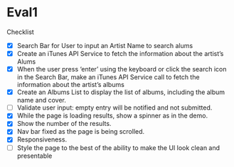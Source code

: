 # Eval1

Checklist

- [x] Search Bar for User to input an Artist Name to search alums
- [x] Create an iTunes API Service to fetch the information about the artist’s Alums
- [x] When the user press ‘enter’ using the keyboard or click the search icon in the Search Bar, make an iTunes API Service call to fetch the information about the artist’s albums
- [x] Create an Albums List to display the list of albums, including the album name and cover.
- [ ] Validate user input: empty entry will be notified and not submitted.
- [x] While the page is loading results, show a spinner as in the demo.
- [x] Show the number of the results.
- [x] Nav bar fixed as the page is being scrolled.
- [x] Responsiveness.
- [ ] Style the page to the best of the ability to make the UI look clean and presentable
